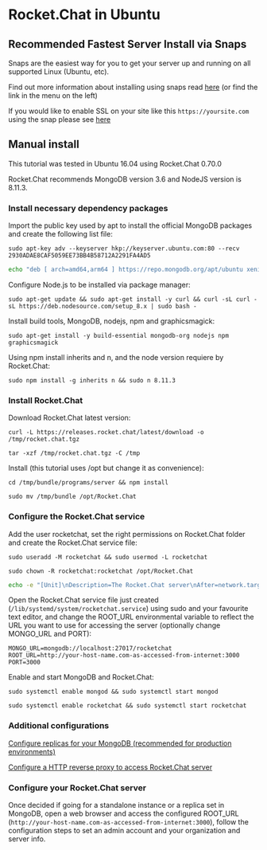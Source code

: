 # Rocket.Chat in Ubuntu

## Recommended Fastest Server Install via Snaps

Snaps are the easiest way for you to get your server up and running on all supported Linux (Ubuntu, etc).

Find out more information about installing using snaps read [here](../../../installation/manual-installation/ubuntu/snaps/) (or find the link in the menu on the left)

If you would like to enable SSL on your site like this `https://yoursite.com` using the snap please see [here](../../../installation/manual-installation/ubuntu/snaps/autossl/)

## Manual install

This tutorial was tested in Ubuntu 16.04 using Rocket.Chat 0.70.0

Rocket.Chat recommends MongoDB version 3.6 and NodeJS version is 8.11.3.

### Install necessary dependency packages

Import the public key used by apt to install the official MongoDB packages and create the following list file:

```
sudo apt-key adv --keyserver hkp://keyserver.ubuntu.com:80 --recv 2930ADAE8CAF5059EE73BB4B58712A2291FA4AD5
```

```bash
echo "deb [ arch=amd64,arm64 ] https://repo.mongodb.org/apt/ubuntu xenial/mongodb-org/3.6 multiverse" | sudo tee /etc/apt/sources.list.d/mongodb-org-3.6.list
```

Configure Node.js to be installed via package manager:

```
sudo apt-get update && sudo apt-get install -y curl && curl -sL curl -sL https://deb.nodesource.com/setup_8.x | sudo bash -
```

Install build tools, MongoDB, nodejs, npm and graphicsmagick:

```
sudo apt-get install -y build-essential mongodb-org nodejs npm graphicsmagick
```

Using npm install inherits and n, and the node version requiere by Rocket.Chat:

```
sudo npm install -g inherits n && sudo n 8.11.3
```

### Install Rocket.Chat

Download Rocket.Chat latest version:

```
curl -L https://releases.rocket.chat/latest/download -o /tmp/rocket.chat.tgz
```

```
tar -xzf /tmp/rocket.chat.tgz -C /tmp
```

Install (this tutorial uses /opt but change it as convenience):

```
cd /tmp/bundle/programs/server && npm install
```

```
sudo mv /tmp/bundle /opt/Rocket.Chat
```

### Configure the Rocket.Chat service

Add the user rocketchat, set the right permissions on Rocket.Chat folder and create the Rocket.Chat service file:

```
sudo useradd -M rocketchat && sudo usermod -L rocketchat
```

```
sudo chown -R rocketchat:rocketchat /opt/Rocket.Chat
```

```bash
echo -e "[Unit]\nDescription=The Rocket.Chat server\nAfter=network.target remote-fs.target nss-lookup.target nginx.target mongod.target\n[Service]\nExecStart=/usr/local/bin/node /opt/Rocket.Chat/main.js\nStandardOutput=syslog\nStandardError=syslog\nSyslogIdentifier=rocketchat\nUser=rocketchat\nEnvironment=MONGO_URL=mongodb://localhost:27017/rocketchat ROOT_URL=http://your-host-name.com-as-accessed-from-internet:3000/ PORT=3000\n[Install]\nWantedBy=multi-user.target" | sudo tee /lib/systemd/system/rocketchat.service
```

Open the Rocket.Chat service file just created (`/lib/systemd/system/rocketchat.service`) using sudo and your favourite text editor, and change the ROOT_URL environmental variable to reflect the URL you want to use for accessing the server (optionally change MONGO_URL and PORT):

```
MONGO_URL=mongodb://localhost:27017/rocketchat
ROOT_URL=http://your-host-name.com-as-accessed-from-internet:3000
PORT=3000
```

Enable and start MongoDB and Rocket.Chat:

```
sudo systemctl enable mongod && sudo systemctl start mongod
```

```
sudo systemctl enable rocketchat && sudo systemctl start rocketchat
```

### Additional configurations

[Configure replicas for your MongoDB (recommended for production environments)](../mongo-replicas/)

[Configure a HTTP reverse proxy to access Rocket.Chat server](../configuring-ssl-reverse-proxy/)

### Configure your Rocket.Chat server

Once decided if going for a standalone instance or a replica set in MongoDB, open a web browser and access the configured ROOT_URL (`http://your-host-name.com-as-accessed-from-internet:3000`), follow the configuration steps to set an admin account and your organization and server info.
